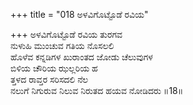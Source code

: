 +++
title = "018 ಅಳವಿಗೊಟ್ಟೊಡೆ ರವಿಯ"

+++
ಅಳವಿಗೊಟ್ಟೊಡೆ ರವಿಯ ತುರಗವ   
ನುಳುಹಿ ಮುಂಚುವ ಗತಿಯ ನೊಸಲಲಿ   
ಹೊಳೆವ ಕನ್ನಡಿಗಳ ಖುರಾಂತದ ಜೋಡು ಚೆಲುವುಗಳ   
ಬಿಳಿಯ ಚೌರಿಯ ಝಲ್ಲರಿಯ ಹ   
ತ್ತಳದ ರಾವ್ತರ ಸರಿಸದಲಿ ನೆಲ       
ನಲುಗೆ ನಿಗುರುವ ನಿಲುವ ನಿರುತದ ಹಯವ ನೋಡಿದರು   ॥18॥